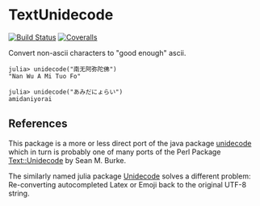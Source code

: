 # TextUnidecode

[![Build Status](https://travis-ci.com/altre/TextUnidecode.jl.svg?branch=master)](https://travis-ci.com/altre/TextUnidecode.jl)
[![Coveralls](https://coveralls.io/repos/github/altre/TextUnidecode.jl/badge.svg?branch=master)](https://coveralls.io/github/altre/TextUnidecode.jl?branch=master)

Convert non-ascii characters to "good enough" ascii.
```
julia> unidecode("南无阿弥陀佛")
"Nan Wu A Mi Tuo Fo"

julia> unidecode("あみだにょらい")
amidaniyorai
```

## References
This package is a more or less direct port of the java package [unidecode](https://github.com/xuender/unidecode) which in turn is probably one of many
ports of the Perl Package [Text::Unidecode](https://metacpan.org/pod/Text::Unidecode) by Sean M. Burke.

The similarly named julia package [Unidecode](https://github.com/matthieugomez/Unidecode.jl) solves a different problem: Re-converting autocompleted Latex or Emoji back to
the original UTF-8 string.
